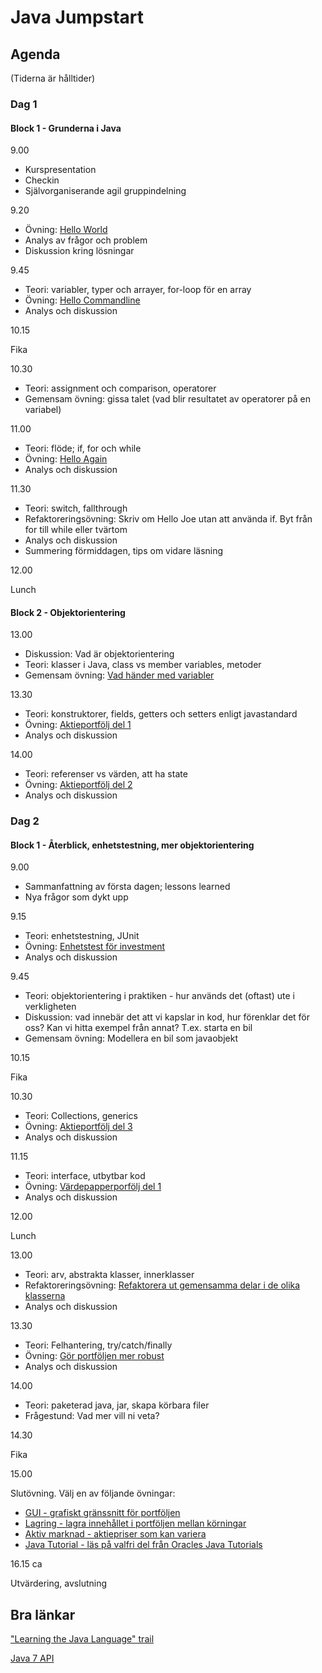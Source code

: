 # Java Jumpstart

## Agenda

(Tiderna är hålltider)

### Dag 1

#### Block 1 - Grunderna i Java

9.00

* Kurspresentation
* Checkin
* Självorganiserande agil gruppindelning

9.20

* Övning: [Hello World](/day_1/block_1/1_HelloWorld/)
* Analys av frågor och problem
* Diskussion kring lösningar

9.45

* Teori: variabler, typer och arrayer, for-loop för en array
* Övning: [Hello Commandline](/day_1/block_1/2_HelloCommandline/) 
* Analys och diskussion

10.15

Fika

10.30

* Teori: assignment och comparison, operatorer
* Gemensam övning: gissa talet (vad blir resultatet av operatorer på en variabel)

11.00

* Teori: flöde; if, for och while
* Övning: [Hello Again](/day_1/block_1/3_HelloAgain/)
* Analys och diskussion

11.30

* Teori: switch, fallthrough
* Refaktoreringsövning: Skriv om Hello Joe utan att använda if. Byt från for till while eller tvärtom
* Analys och diskussion
* Summering förmiddagen, tips om vidare läsning

12.00 

Lunch

#### Block 2 - Objektorientering

13.00

* Diskussion: Vad är objektorientering
* Teori: klasser i Java, class vs member variables, metoder
* Gemensam övning: [Vad händer med variabler](/day_1/block_2/1_InstanceAndClassVariables/)

13.30

* Teori: konstruktorer, fields, getters och setters enligt javastandard
* Övning: [Aktieportfölj del 1](/day_1/block_2/2_StockPortfolio_Part1/)
* Analys och diskussion

14.00

* Teori: referenser vs värden, att ha state
* Övning: [Aktieportfölj del 2](/day_1/block_2/3_StockPortfolio_Part2/)
* Analys och diskussion


### Dag 2

#### Block 1 - Återblick, enhetstestning, mer objektorientering

9.00

* Sammanfattning av första dagen; lessons learned
* Nya frågor som dykt upp

9.15

* Teori: enhetstestning, JUnit
* Övning: [Enhetstest för investment](/day_2/block_1/1_UnitTestingInvestment/)
* Analys och diskussion

9.45

* Teori: objektorientering i praktiken - hur används det (oftast) ute i verkligheten
* Diskussion: vad innebär det att vi kapslar in kod, hur förenklar det för oss? Kan vi hitta exempel från annat? T.ex. starta en bil
* Gemensam övning: Modellera en bil som javaobjekt

10.15

Fika

10.30

* Teori: Collections, generics
* Övning: [Aktieportfölj del 3](/day_2/block_1/3_StockPortfolio/)
* Analys och diskussion

11.15

* Teori: interface, utbytbar kod
* Övning: [Värdepapperporfölj del 1](/day_2/block_1/4_InstrumentPortfolio/)
* Analys och diskussion

12.00

Lunch

13.00

* Teori: arv, abstrakta klasser, innerklasser
* Refaktoreringsövning: [Refaktorera ut gemensamma delar i de olika klasserna](/day_2/block_2/1_RefactoringHierarchy/)
* Analys och diskussion

13.30

* Teori: Felhantering, try/catch/finally
* Övning: [Gör portföljen mer robust](/day_2/block_2/2_ExceptionHandling/)
* Analys och diskussion

14.00

* Teori: paketerad java, jar, skapa körbara filer
* Frågestund: Vad mer vill ni veta?

14.30

Fika

15.00

Slutövning. Välj en av följande övningar:
* [GUI - grafiskt gränssnitt för portföljen](/day_2/block_3/GUI/)
* [Lagring - lagra innehållet i portföljen mellan körningar](/day_2/block_3/Storage/)
* [Aktiv marknad - aktiepriser som kan variera](/day_2/block_3/Market/)
* [Java Tutorial - läs på valfri del från Oracles Java Tutorials](http://docs.oracle.com/javase/tutorial/index.html)

16.15 ca

Utvärdering, avslutning


## Bra länkar

["Learning the Java Language" trail](http://docs.oracle.com/javase/tutorial/java/index.html)

[Java 7 API](http://docs.oracle.com/javase/7/docs/api/)


